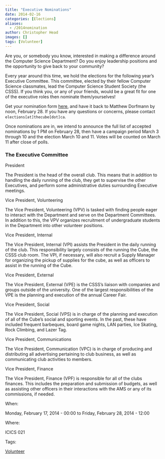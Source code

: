 ```yaml
---
title: "Executive Nominations"
date: 2014-02-16
categories: [Elections]
aliases:
  - /2014nomination
author: Christopher Head
images: []
tags: [Volunteer]
---
```


Are you, or somebody you know, interested in making a difference around the Computer Science Department? Do you enjoy leadership positions and the opportunity to give back to your community?

Every year around this time, we hold the elections for the following year’s Executive Committee. This committee, elected by their fellow Computer Science classmates, lead the Computer Science Student Society (the CSSS). If you think you, or any of your friends, would be a great fit for one of the executive roles then nominate them/yourselves!

Get your nomination form [here](/files/2014nomination.pdf), and have it back to Matthew Dorfmann by noon, February 28. If you have any questions or concerns, please contact `elections[at]thecube[dot]ca`.

Once nominations are in, we intend to announce the full list of accepted nominations by 1 PM on February 28, then have a campaign period March 3 through 10 and the election March 10 and 11. Votes will be counted on March 11 after close of polls.

### The Executive Committee

President

The President is the head of the overall club. This means that in addition to handling the daily running of the club, they get to supervise the other Executives, and perform some administrative duties surrounding Executive meetings.

Vice President, Volunteering

The Vice President, Volunteering (VPV) is tasked with finding people eager to interact with the Department and serve on the Department Committees. In addition to this, the VPV organizes recruitment of undergraduate students in the Department into other volunteer positions.

Vice President, Internal

The Vice President, Internal (VPI) assists the President in the daily running of the club. This responsibility largely consists of the running the Cube, the CSSS club room. The VPI, if necessary, will also recruit a Supply Manager for organizing the pickup of supplies for the cube, as well as officers to assist in the running of the Cube.

Vice President, External

The Vice President, External (VPE) is the CSSS’s liaison with companies and groups outside of the university. One of the largest responsibilities of the VPE is the planning and execution of the annual Career Fair.

Vice President, Social

The Vice President, Social (VPS) is in charge of the planning and execution of all of the Cube’s social and sporting events. In the past, these have included frequent barbeques, board game nights, LAN parties, Ice Skating, Rock Climbing, and Lazer Tag.

Vice President, Communications

The Vice President, Communication (VPC) is in charge of producing and distributing all advertising pertaining to club business, as well as communicating club activities to members.

Vice President, Finance

The Vice President, Finance (VPF) is responsible for all of the clubs finances. This includes the preparation and submission of budgets, as well as assisting other officers in their interactions with the AMS or any of its commissions, if needed.

When: 

Monday, February 17, 2014 - 00:00 to Friday, February 28, 2014 - 12:00

Where: 

ICICS 021

Tags: 

[Volunteer](/club/volunteer)
